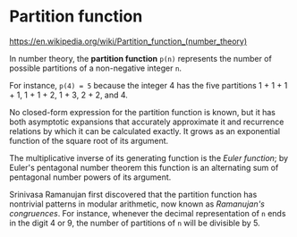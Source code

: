 # Partition function

https://en.wikipedia.org/wiki/Partition_function_(number_theory)

In number theory, the **partition function** `p(n)` represents the number of possible partitions of a non-negative integer `n`.

For instance, `p(4) = 5` because the integer 4 has the five partitions 1 + 1 + 1 + 1, 1 + 1 + 2, 1 + 3, 2 + 2, and 4.

No closed-form expression for the partition function is known, but it has both asymptotic expansions that accurately approximate it and recurrence relations by which it can be calculated exactly. It grows as an exponential function of the square root of its argument.

The multiplicative inverse of its generating function is the *Euler function*; by Euler's pentagonal number theorem this function is an alternating sum of pentagonal number powers of its argument.

Srinivasa Ramanujan first discovered that the partition function has nontrivial patterns in modular arithmetic, now known as *Ramanujan's congruences*. For instance, whenever the decimal representation of `n` ends in the digit 4 or 9, the number of partitions of `n` will be divisible by 5.
